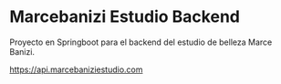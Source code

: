 # Marcebanizi Estudio Backend 
Proyecto en Springboot para el backend del estudio de belleza Marce Banizi.

https://api.marcebaniziestudio.com
